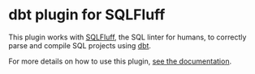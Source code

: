 # dbt plugin for SQLFluff

This plugin works with [SQLFluff](https://pypi.org/project/sqlfluff/), the
SQL linter for humans, to correctly parse and compile SQL projects using
[dbt](https://pypi.org/project/dbt/).

For more details on how to use this plugin,
[see the documentation](https://docs.sqlfluff.com/en/stable/perma/dbt.html).
